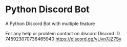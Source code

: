 # Python Discord Bot
A Python Discord Bot with multiple feature

For any help or problem contact on discord Discord ID 745923070736465940 https://discord.gg/vUvn7JZ7Sy
